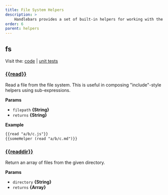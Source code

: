 ```yaml
---
title: File System Helpers
description: >
    Handlebars provides a set of built-in helpers for working with the file system. These helpers are used to read and manipulate files, making it easier to work with file data in templates.
order: 6
parent: helpers
---
```


## fs

Visit the: [code](https://github.com/jaredwray/fumanchu/tree/main/helpers/lib/fs.js) | [unit tests](https://github.com/jaredwray/fumanchu/tree/main/helpers/test/fs.js)

### [{{read}}](https://github.com/jaredwray/fumanchu/tree/main/helpers/lib/fs.js#L29)

Read a file from the file system. This is useful in composing "include"-style helpers using sub-expressions.

**Params**

* `filepath` **{String}**
* `returns` **{String}**

**Example**

```html
{{read "a/b/c.js"}}
{{someHelper (read "a/b/c.md")}}
```

### [{{readdir}}](https://github.com/jaredwray/fumanchu/tree/main/helpers/lib/fs.js#L42)

Return an array of files from the given
directory.

**Params**

* `directory` **{String}**
* `returns` **{Array}**
